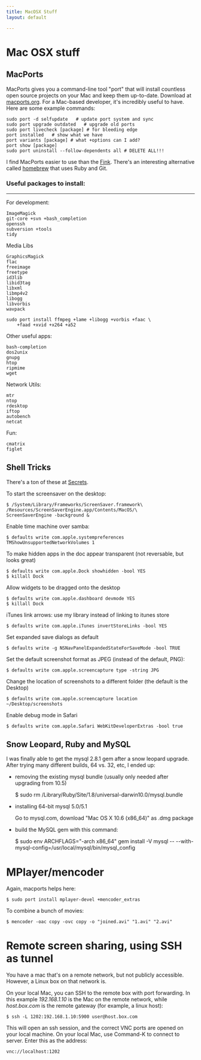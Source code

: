 ```yaml
---
title: MacOSX Stuff
layout: default

---
```


# Mac OSX stuff

## MacPorts

MacPorts gives you a command-line tool "port" that will install countless open source projects on your Mac and keep them up-to-date. Download at [macports.org](http://macports.org). For a Mac-based developer, it's incredibly useful to have. Here are some example commands:

	sudo port -d selfupdate   # update port system and sync
	sudo port upgrade outdated   # upgrade old ports
	sudo port livecheck [package] # for bleeding edge
	port installed   # show what we have
	port variants [package] # what +options can I add?
    port show [package]
	sudo port uninstall --follow-dependents all # DELETE ALL!!! 

I find MacPorts easier to use than the [Fink](http://www.finkproject.org/). There's an interesting alternative called [homebrew](http://mxcl.github.com/homebrew/) that uses Ruby and Git.

### Useful packages to install:
------------------------------

For development:

	ImageMagick
	git-core +svn +bash_completion
	openssh
	subversion +tools
	tidy

Media Libs

	GraphicsMagick
	flac
	freeimage
	freetype
	id3lib
	libid3tag
	libxml
	libmp4v2
	libogg
	libvorbis
	wavpack

    sudo port install ffmpeg +lame +libogg +vorbis +faac \
        +faad +xvid +x264 +a52

Other useful apps:

	bash-completion
	dos2unix
	gnupg
	htop
	ripmime
	wget

Network Utils:

	mtr
	ntop
	rdesktop
	iftop
	autobench
	netcat

Fun:

	cmatrix
	figlet


Shell Tricks
--------------

There's a ton of these at [Secrets](http://secrets.blacktree.com/).

To start the screensaver on the desktop:

	$ /System/Library/Frameworks/ScreenSaver.framework\
	/Resources/ScreenSaverEngine.app/Contents/MacOS/\
	ScreenSaverEngine -background &

Enable time machine over samba:

  	$ defaults write com.apple.systempreferences TMShowUnsupportedNetworkVolumes 1

To make hidden apps in the doc appear transparent (not reversable, but looks great)

  	$ defaults write com.apple.Dock showhidden -bool YES
  	$ killall Dock

Allow widgets to be dragged onto the desktop

  	$ defaults write com.apple.dashboard devmode YES
  	$ killall Dock

iTunes link arrows: use my library instead of linking to itunes store

  	$ defaults write com.apple.iTunes invertStoreLinks -bool YES

Set expanded save dialogs as default 
  	
	$ defaults write -g NSNavPanelExpandedStateForSaveMode -bool TRUE

Set the default screenshot format as JPEG (instead of the default, PNG):

	$ defaults write com.apple.screencapture type -string JPG

Change the location of screenshots to a different folder (the default is the Desktop)

  	$ defaults write com.apple.screencapture location ~/Desktop/screenshots

Enable debug mode in Safari

	$ defaults write com.apple.Safari WebKitDeveloperExtras -bool true


Snow Leopard, Ruby and MySQL
----------------------------

I was finally able to get the mysql 2.8.1 gem after a snow leopard upgrade. After trying many different builds, 64 vs. 32, etc, I ended up:

- removing the existing mysql bundle (usually only needed after upgrading from 10.5)

  	$ sudo rm /Library/Ruby/Site/1.8/universal-darwin10.0/mysql.bundle

- installing 64-bit mysql 5.0/5.1

	Go to mysql.com, download "Mac OS X 10.6 (x86_64)" as .dmg package

- build the MySQL gem with this command:

  	$ sudo env ARCHFLAGS="-arch x86_64" gem install -V mysql -- --with-mysql-config=/usr/local/mysql/bin/mysql_config


# MPlayer/mencoder

Again, macports helps here:

 	$ sudo port install mplayer-devel +mencoder_extras

To combine a bunch of movies:

 	$ mencoder -oac copy -ovc copy -o "joined.avi" "1.avi" "2.avi"


# Remote screen sharing, using SSH as tunnel


You have a mac that's on a remote network, but not publicly accessible. However, a Linux box on that network is.

On your local Mac, you can SSH to the remote box with port forwarding. In this example _192.168.1.10_ is the Mac on the remote network, while _host.box.com_ is the remote gateway (for example, a linux host):

 	$ ssh -L 1202:192.168.1.10:5900 user@host.box.com

This will open an ssh session, and the correct VNC ports are opened on your local machine. On your local Mac, use Command-K to connect to server. Enter this as the address:

 	vnc://localhost:1202



